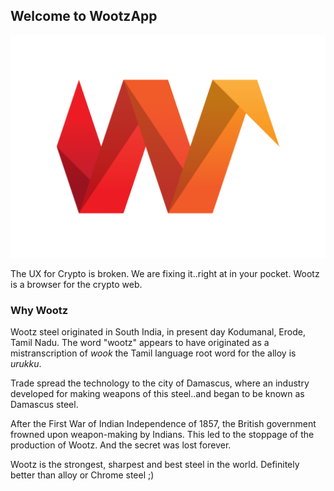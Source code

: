 ## Welcome to WootzApp

![Screenshot](/image/logo2.png)

The UX for Crypto is broken. We are fixing it..right at in your pocket.
Wootz is a browser for the crypto web. 

### Why Wootz

Wootz steel originated in South India, in present day Kodumanal, Erode, Tamil Nadu. The word "wootz" appears to have originated as a mistranscription of *wook*  the Tamil language root word for the alloy is *urukku*.

Trade spread the technology to the city of Damascus, where an industry developed for making weapons of this steel..and began to be known as Damascus steel. 

After the First War of Indian Independence of 1857, the British government frowned upon weapon-making by Indians. This led to the stoppage of the production of Wootz. And the secret was lost forever.

Wootz is the strongest, sharpest and best steel in the world. Definitely better than alloy or Chrome steel ;)
